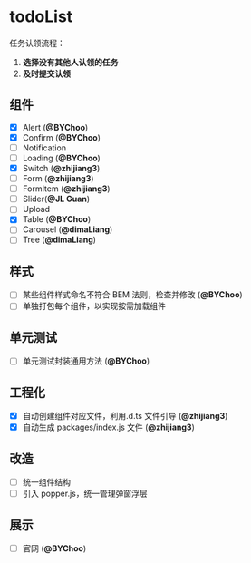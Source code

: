 # todoList

任务认领流程：

1. **选择没有其他人认领的任务**
2. **及时提交认领**

## 组件

- [x] Alert (**@BYChoo**)
- [x] Confirm (**@BYChoo**)
- [ ] Notification
- [ ] Loading (**@BYChoo**)
- [x] Switch (**@zhijiang3**)
- [ ] Form (**@zhijiang3**)
- [ ] FormItem (**@zhijiang3**)
- [ ] Slider(**@JL Guan**)
- [ ] Upload
- [x] Table (**@BYChoo**)
- [ ] Carousel (**@dimaLiang**)
- [ ] Tree (**@dimaLiang**)

## 样式

- [ ] 某些组件样式命名不符合 BEM 法则，检查并修改 (**@BYChoo**)
- [ ] 单独打包每个组件，以实现按需加载组件

## 单元测试

- [ ] 单元测试封装通用方法 (**@BYChoo**)

## 工程化

- [x] 自动创建组件对应文件，利用.d.ts 文件引导 (**@zhijiang3**)
- [x] 自动生成 packages/index.js 文件 (**@zhijiang3**)

## 改造

- [ ] 统一组件结构
- [ ] 引入 popper.js，统一管理弹窗浮层

## 展示

- [ ] 官网 (**@BYChoo**)
